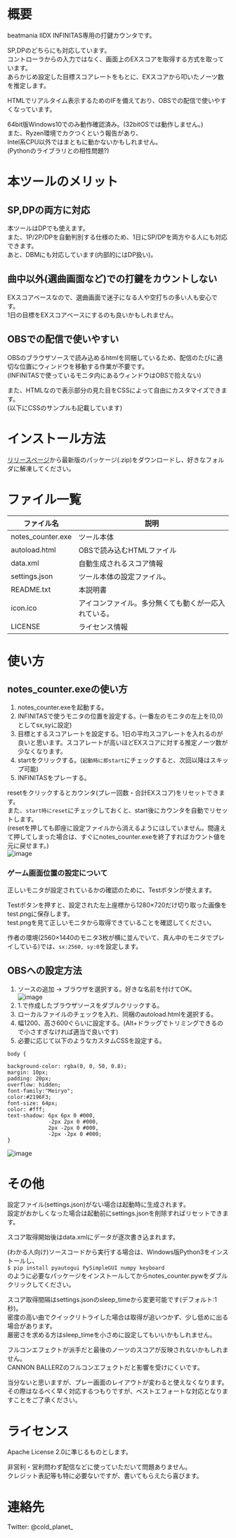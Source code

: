 # 概要
beatmania IIDX INFINITAS専用の打鍵カウンタです。

SP,DPのどちらにも対応しています。  
コントローラからの入力ではなく、画面上のEXスコアを取得する方式を取っています。  
あらかじめ設定した目標スコアレートをもとに、EXスコアから叩いたノーツ数を推定します。

HTMLでリアルタイム表示するためのIFを備えており、OBSでの配信で使いやすくなっています。

64bit版Windows10でのみ動作確認済み。(32bitOSでは動作しません。)  
また、Ryzen環境でカクつくという報告があり、  
Intel系CPU以外ではまともに動かないかもしれません。  
(Pythonのライブラリとの相性問題?)

# 本ツールのメリット
## SP,DPの両方に対応
本ツールはDPでも使えます。  
また、1P/2P/DPを自動判別する仕様のため、1日にSP/DPを両方やる人にも対応できます。  
あと、DBMにも対応しています(内部的にはDP扱い)。

## 曲中以外(選曲画面など)での打鍵をカウントしない
EXスコアベースなので、選曲画面で迷子になる人や空打ちの多い人も安心です。  
1日の目標をEXスコアベースにするのも良いかもしれません。

## OBSでの配信で使いやすい
OBSのブラウザソースで読み込めるhtmlを同梱しているため、配信のたびに適切な位置にウィンドウを移動する作業が不要です。  
(INFINITASで使っているモニタ内にあるウィンドウはOBSで拾えない)

また、HTMLなので表示部分の見た目をCSSによって自由にカスタマイズできます。  
(以下にCSSのサンプルも記載しています)

# インストール方法
[リリースページ](https://github.com/dj-kata/inf_daken_counter/releases)から最新版のパッケージ(.zip)をダウンロードし、好きなフォルダに解凍してください。

# ファイル一覧
|ファイル名|説明|
|---|---|
|notes_counter.exe|ツール本体|
|autoload.html|OBSで読み込むHTMLファイル|
|data.xml|自動生成されるスコア情報|
|settings.json|ツール本体の設定ファイル。|
|README.txt|本説明書|
|icon.ico|アイコンファイル。多分無くても動くが一応入れている。|
|LICENSE|ライセンス情報|

# 使い方
## notes_counter.exeの使い方
1. notes_counter.exeを起動する。
2. INFINITASで使うモニタの位置を設定する。(一番左のモニタの左上を(0,0)としてsx,syに設定)
3. 目標とするスコアレートを設定する。1日の平均スコアレートを入れるのが良いと思います。スコアレートが高いほどEXスコアに対する推定ノーツ数が少なくなります。
4. startをクリックする。(```起動時に即start```にチェックすると、次回以降はスキップ可能)
5. INFINITASをプレーする。

resetをクリックするとカウンタ(プレー回数・合計EXスコア)をリセットできます。  
また、```start時にreset```にチェックしておくと、start後にカウンタを自動でリセットします。  
(resetを押しても即座に設定ファイルから消えるようにはしていません。間違えて押してしまった場合は、すぐにnotes_counter.exeを終了すればカウント値を元に戻せます。)  
![image](https://user-images.githubusercontent.com/61326119/182029142-f7eb1ad2-ba5e-4b0d-9ea1-ea109ceddbca.png)

### ゲーム画面位置の設定について
正しいモニタが設定されているかの確認のために、Testボタンが使えます。  

Testボタンを押すと、設定された左上座標から1280×720だけ切り取った画像をtest.pngに保存します。  
test.pngを見て正しいモニタから取得できていることを確認してください。

作者の環境(2560×1440のモニタ3枚が横に並んでいて、真ん中のモニタでプレイしている)では、```sx:2560, sy:0```を設定します。

## OBSへの設定方法
1. ソースの追加 -> ブラウザを選択する。好きな名前を付けてOK。  
![image](https://user-images.githubusercontent.com/61326119/182008724-44d2711d-fb3e-4e32-b1f1-9fa95b8ed751.png)
2. 1.で作成したブラウザソースをダブルクリックする。
3. ローカルファイルのチェックを入れ、同梱のautoload.htmlを選択する。
4. 幅1200、高さ600ぐらいに設定する。(Alt+ドラッグでトリミングできるので小さすぎなければ適当で良いです)
5. 必要に応じて以下のようなカスタムCSSを設定する。

```
body { 

background-color: rgba(0, 0, 50, 0.8);
margin: 10px;
padding: 20px;
overflow: hidden;
font-family:"Meiryo";
color:#2196F3;   
font-size: 64px;
color: #fff;
text-shadow: 6px 6px 0 #000,
             -2px 2px 0 #000,
             2px -2px 0 #000,
             -2px -2px 0 #000;
}
```

![image](https://user-images.githubusercontent.com/61326119/182008763-7ff255a4-890b-4fe8-9b00-4cf9b1bed0aa.png)

# その他
設定ファイル(settings.json)がない場合は起動時に生成されます。  
設定がおかしくなった場合は起動前にsettings.jsonを削除すればリセットできます。

スコア取得開始後はdata.xmlにデータが逐次書き込まれます。

(わかる人向け)ソースコードから実行する場合は、Windows版Python3をインストールし、  
```$ pip install pyautogui PySimpleGUI numpy keyboard```  
のように必要なパッケージをインストールしてからnotes_counter.pywをダブルクリックしてください。

スコア取得間隔はsettings.jsonのsleep_timeから変更可能です(デフォルト:1秒)。  
密度の高い曲でクイックリトライした場合は取得が追いつかず、少し低めに出る場合があります。  
厳密さを求める方はsleep_timeを小さめに設定してもいいかもしれません。

フルコンエフェクトが派手だと最後のノーツのスコアが反映されないかもしれません。  
CANNON BALLERZのフルコンエフェクトだと影響を受けにくいです。

当分ないと思いますが、プレー画面のレイアウトが変わると使えなくなります。  
その際はなるべく早く対応するつもりですが、ベストエフォートな対応となりますことをご了承ください。

# ライセンス
Apache License 2.0に準じるものとします。

非営利・営利問わず配信などに使っていただいて問題ありません。  
クレジット表記等も特に必要ないですが、書いてもらえたら喜びます。

# 連絡先
Twitter: @cold_planet_
